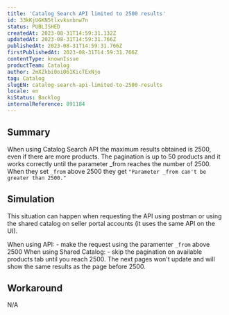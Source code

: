 ```yaml
---
title: 'Catalog Search API limited to 2500 results'
id: 33kKjUGKN5tlxvksnbnw7n
status: PUBLISHED
createdAt: 2023-08-31T14:59:31.132Z
updatedAt: 2023-08-31T14:59:31.766Z
publishedAt: 2023-08-31T14:59:31.766Z
firstPublishedAt: 2023-08-31T14:59:31.766Z
contentType: knownIssue
productTeam: Catalog
author: 2mXZkbi0oi061KicTExNjo
tag: Catalog
slugEN: catalog-search-api-limited-to-2500-results
locale: en
kiStatus: Backlog
internalReference: 891184
---
```


## Summary


When using Catalog Search API the maximum results obtained is 2500, even if there are more products.
The pagination is up to 50 products and it works correctly until the parameter _from reaches the number of 2500. When they set `_from` above 2500 they get `"Parameter _from can't be greater than 2500."`


##

## Simulation


This situation can happen when requesting the API using postman or using the shared catalog on seller portal accounts (it uses the same API on the UI).

When using API: - make the request using the paramenter `_from` above 2500
When using Shared Catalog: - skip the pagination on available products tab until you reach 2500. The next pages won't update and will show the same results as the page before 2500.


##

## Workaround


N/A





